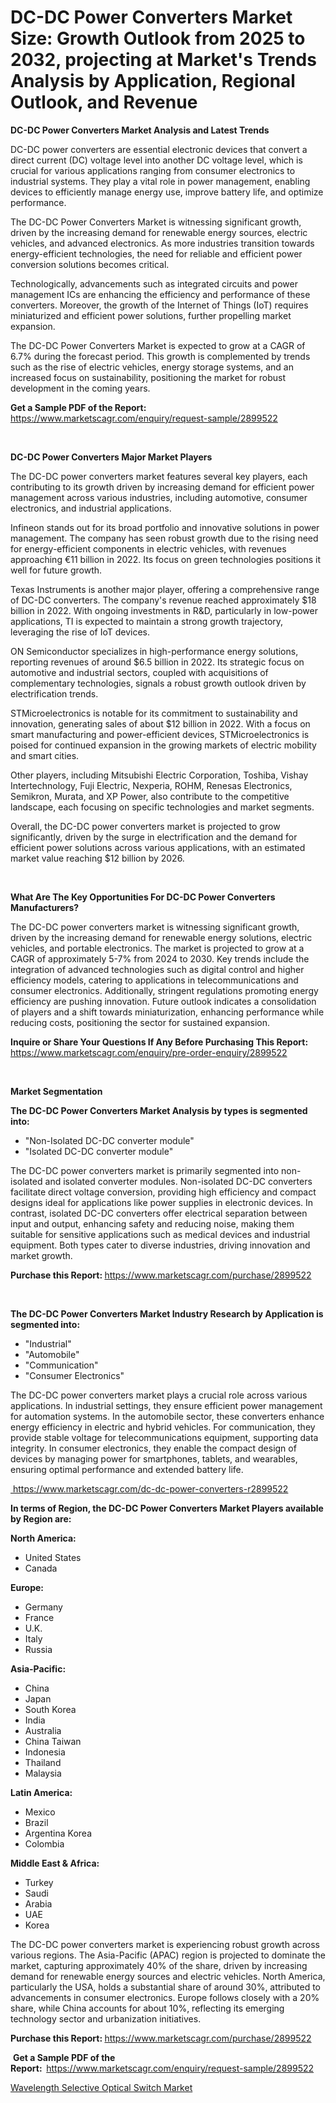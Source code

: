 <p><h1>DC-DC Power Converters Market Size: Growth Outlook from 2025 to 2032, projecting at Market's Trends Analysis by Application, Regional Outlook, and Revenue</h1></p><p><strong>DC-DC Power Converters Market Analysis and Latest Trends</strong></p>
<p><p>DC-DC power converters are essential electronic devices that convert a direct current (DC) voltage level into another DC voltage level, which is crucial for various applications ranging from consumer electronics to industrial systems. They play a vital role in power management, enabling devices to efficiently manage energy use, improve battery life, and optimize performance.</p><p>The DC-DC Power Converters Market is witnessing significant growth, driven by the increasing demand for renewable energy sources, electric vehicles, and advanced electronics. As more industries transition towards energy-efficient technologies, the need for reliable and efficient power conversion solutions becomes critical. </p><p>Technologically, advancements such as integrated circuits and power management ICs are enhancing the efficiency and performance of these converters. Moreover, the growth of the Internet of Things (IoT) requires miniaturized and efficient power solutions, further propelling market expansion.</p><p>The DC-DC Power Converters Market is expected to grow at a CAGR of 6.7% during the forecast period. This growth is complemented by trends such as the rise of electric vehicles, energy storage systems, and an increased focus on sustainability, positioning the market for robust development in the coming years.</p></p>
<p><strong>Get a Sample PDF of the Report:&nbsp;</strong> <a href="https://www.marketscagr.com/enquiry/request-sample/2899522?utm_campaign=2482&utm_medium=2&utm_source=Github&utm_content=ia&utm_term=16032025&utm_id=dc-dc-power-converters">https://www.marketscagr.com/enquiry/request-sample/2899522</a></p>
<p>&nbsp;</p>
<p><strong>DC-DC Power Converters Major Market Players</strong></p>
<p><p>The DC-DC power converters market features several key players, each contributing to its growth driven by increasing demand for efficient power management across various industries, including automotive, consumer electronics, and industrial applications.</p><p>Infineon stands out for its broad portfolio and innovative solutions in power management. The company has seen robust growth due to the rising need for energy-efficient components in electric vehicles, with revenues approaching €11 billion in 2022. Its focus on green technologies positions it well for future growth.</p><p>Texas Instruments is another major player, offering a comprehensive range of DC-DC converters. The company's revenue reached approximately $18 billion in 2022. With ongoing investments in R&D, particularly in low-power applications, TI is expected to maintain a strong growth trajectory, leveraging the rise of IoT devices.</p><p>ON Semiconductor specializes in high-performance energy solutions, reporting revenues of around $6.5 billion in 2022. Its strategic focus on automotive and industrial sectors, coupled with acquisitions of complementary technologies, signals a robust growth outlook driven by electrification trends.</p><p>STMicroelectronics is notable for its commitment to sustainability and innovation, generating sales of about $12 billion in 2022. With a focus on smart manufacturing and power-efficient devices, STMicroelectronics is poised for continued expansion in the growing markets of electric mobility and smart cities.</p><p>Other players, including Mitsubishi Electric Corporation, Toshiba, Vishay Intertechnology, Fuji Electric, Nexperia, ROHM, Renesas Electronics, Semikron, Murata, and XP Power, also contribute to the competitive landscape, each focusing on specific technologies and market segments.</p><p>Overall, the DC-DC power converters market is projected to grow significantly, driven by the surge in electrification and the demand for efficient power solutions across various applications, with an estimated market value reaching $12 billion by 2026.</p></p>
<p>&nbsp;</p>
<p><strong>What Are The Key Opportunities For DC-DC Power Converters Manufacturers?</strong></p>
<p><p>The DC-DC power converters market is witnessing significant growth, driven by the increasing demand for renewable energy solutions, electric vehicles, and portable electronics. The market is projected to grow at a CAGR of approximately 5-7% from 2024 to 2030. Key trends include the integration of advanced technologies such as digital control and higher efficiency models, catering to applications in telecommunications and consumer electronics. Additionally, stringent regulations promoting energy efficiency are pushing innovation. Future outlook indicates a consolidation of players and a shift towards miniaturization, enhancing performance while reducing costs, positioning the sector for sustained expansion.</p></p>
<p><strong>Inquire or Share Your Questions If Any Before Purchasing This Report:</strong> <a href="https://www.marketscagr.com/enquiry/pre-order-enquiry/2899522?utm_campaign=2482&utm_medium=2&utm_source=Github&utm_content=ia&utm_term=16032025&utm_id=dc-dc-power-converters">https://www.marketscagr.com/enquiry/pre-order-enquiry/2899522</a></p>
<p>&nbsp;</p>
<p><strong>Market Segmentation</strong></p>
<p><strong>The DC-DC Power Converters Market Analysis by types is segmented into:</strong></p>
<p><ul><li>"Non-Isolated DC-DC converter module"</li><li>"Isolated DC-DC converter module"</li></ul></p>
<p><p>The DC-DC power converters market is primarily segmented into non-isolated and isolated converter modules. Non-isolated DC-DC converters facilitate direct voltage conversion, providing high efficiency and compact designs ideal for applications like power supplies in electronic devices. In contrast, isolated DC-DC converters offer electrical separation between input and output, enhancing safety and reducing noise, making them suitable for sensitive applications such as medical devices and industrial equipment. Both types cater to diverse industries, driving innovation and market growth.</p></p>
<p><strong>Purchase this Report:&nbsp;</strong><a href="https://www.marketscagr.com/purchase/2899522?utm_campaign=2482&utm_medium=2&utm_source=Github&utm_content=ia&utm_term=16032025&utm_id=dc-dc-power-converters">https://www.marketscagr.com/purchase/2899522</a></p>
<p>&nbsp;</p>
<p><strong>The DC-DC Power Converters Market Industry Research by Application is segmented into:</strong></p>
<p><ul><li>"Industrial"</li><li>"Automobile"</li><li>"Communication"</li><li>"Consumer Electronics"</li></ul></p>
<p><p>The DC-DC power converters market plays a crucial role across various applications. In industrial settings, they ensure efficient power management for automation systems. In the automobile sector, these converters enhance energy efficiency in electric and hybrid vehicles. For communication, they provide stable voltage for telecommunications equipment, supporting data integrity. In consumer electronics, they enable the compact design of devices by managing power for smartphones, tablets, and wearables, ensuring optimal performance and extended battery life.</p></p>
<p><a href="https://www.marketscagr.com/dc-dc-power-converters-r2899522?utm_campaign=2482&utm_medium=2&utm_source=Github&utm_content=ia&utm_term=16032025&utm_id=dc-dc-power-converters">&nbsp;https://www.marketscagr.com/dc-dc-power-converters-r2899522</a></p>
<p><strong>In terms of Region, the DC-DC Power Converters Market Players available by Region are:</strong></p>
<p>
    <p> <strong> North America: </strong>
        <ul>
            <li>United States</li>
            <li>Canada</li>
        </ul>
        </p> 
    <p> <strong> Europe: </strong>
        <ul>
            <li>Germany</li>
            <li>France</li>
            <li>U.K.</li>
            <li>Italy</li>
            <li>Russia</li>
        </ul>
        </p> 
    <p> <strong> Asia-Pacific: </strong>
        <ul>
            <li>China</li>
            <li>Japan</li>
            <li>South Korea</li>
            <li>India</li>
            <li>Australia</li>
            <li>China Taiwan</li>
            <li>Indonesia</li>
            <li>Thailand</li>
            <li>Malaysia</li>
        </ul>
        </p> 
    <p> <strong> Latin America: </strong>
        <ul>
            <li>Mexico</li>
            <li>Brazil</li>
            <li>Argentina Korea</li>
            <li>Colombia</li>
        </ul>
        </p> 
    <p> <strong> Middle East & Africa: </strong>
        <ul>
            <li>Turkey</li>
            <li>Saudi</li>
            <li>Arabia</li>
            <li>UAE</li>
            <li>Korea</li>
        </ul>
    </p>
    </p>
<p><p>The DC-DC power converters market is experiencing robust growth across various regions. The Asia-Pacific (APAC) region is projected to dominate the market, capturing approximately 40% of the share, driven by increasing demand for renewable energy sources and electric vehicles. North America, particularly the USA, holds a substantial share of around 30%, attributed to advancements in consumer electronics. Europe follows closely with a 20% share, while China accounts for about 10%, reflecting its emerging technology sector and urbanization initiatives.</p></p>
<p><strong>Purchase this Report: </strong><a href="https://www.marketscagr.com/purchase/2899522?utm_campaign=2482&utm_medium=2&utm_source=Github&utm_content=ia&utm_term=16032025&utm_id=dc-dc-power-converters">https://www.marketscagr.com/purchase/2899522</a></p>
<p>&nbsp;<strong>Get a Sample PDF of the Report:&nbsp;&nbsp;</strong><a href="https://www.marketscagr.com/enquiry/request-sample/2899522?utm_campaign=2482&utm_medium=2&utm_source=Github&utm_content=ia&utm_term=16032025&utm_id=dc-dc-power-converters">https://www.marketscagr.com/enquiry/request-sample/2899522</a></p>
<p><strong></strong></p>
<p><p><a href="https://github.com/hartsockdonnette82/Market-Research-Report-List-1/blob/main/wavelength-selective-optical-switch-market.md?utm_campaign=2482&utm_medium=2&utm_source=Github&utm_content=ia&utm_term=16032025&utm_id=dc-dc-power-converters">Wavelength Selective Optical Switch Market</a></p></p>
